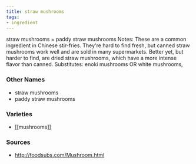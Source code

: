 ```yaml
---
title: straw mushrooms
tags:
- ingredient
---
```

straw mushrooms = paddy straw mushrooms Notes: These are a common ingredient in Chinese stir-fries. They're hard to find fresh, but canned straw mushrooms work well and are sold in many supermarkets. Better yet, but harder to find, are dried straw mushrooms, which have a more intense flavor than canned. Substitutes: enoki mushrooms OR white mushrooms,

### Other Names

* straw mushrooms
* paddy straw mushrooms

### Varieties

* [[mushrooms]]

### Sources
* http://foodsubs.com/Mushroom.html
